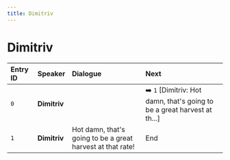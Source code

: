 ```yaml
---
title: Dimitriv
---
```


# Dimitriv


| Entry ID | Speaker | Dialogue | Next |
| :------- | :------ | :------- | :------------ |
| `0` | **Dimitriv** |  | ➡️ `1` \[Dimitriv: Hot damn, that's going to be a great harvest at th\.\.\.\] |
| `1` | **Dimitriv** | Hot damn, that's going to be a great harvest at that rate\! | End |
